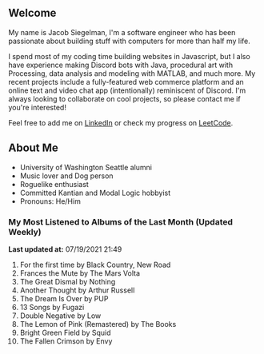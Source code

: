 
## Welcome
My name is Jacob Siegelman, I'm a software engineer who has been passionate about building stuff with computers for more than half my life.

I spend most of my coding time building websites in Javascript, but I also have experience making Discord bots with Java, procedural art with Processing, data analysis and modeling with MATLAB, and much more. My recent projects include a fully-featured web commerce platform and an online text and video chat app (intentionally) reminiscent of Discord. I'm always looking to collaborate on cool projects, so please contact me if you're interested!

Feel free to add me on [LinkedIn](https://www.linkedin.com/in/jacob-siegelman/) or check my progress on [LeetCode](https://leetcode.com/jsiegelman/).

## About Me
- University of Washington Seattle alumni
- Music lover and Dog person
- Roguelike enthusiast
- Committed Kantian and Modal Logic hobbyist
- Pronouns: He/Him

### My Most Listened to Albums of the Last Month (Updated Weekly)
**Last updated at:** 07/19/2021 21:49 <!-- lfm -->   
1. <!-- lfm -->For the first time by Black Country, New Road  
2. <!-- lfm -->Frances the Mute by The Mars Volta  
3. <!-- lfm -->The Great Dismal by Nothing  
4. <!-- lfm -->Another Thought by Arthur Russell  
5. <!-- lfm -->The Dream Is Over by PUP  
6. <!-- lfm -->13 Songs by Fugazi  
7. <!-- lfm -->Double Negative by Low  
8. <!-- lfm -->The Lemon of Pink (Remastered) by The Books  
9. <!-- lfm -->Bright Green Field by Squid  
10. <!-- lfm -->The Fallen Crimson by Envy  
